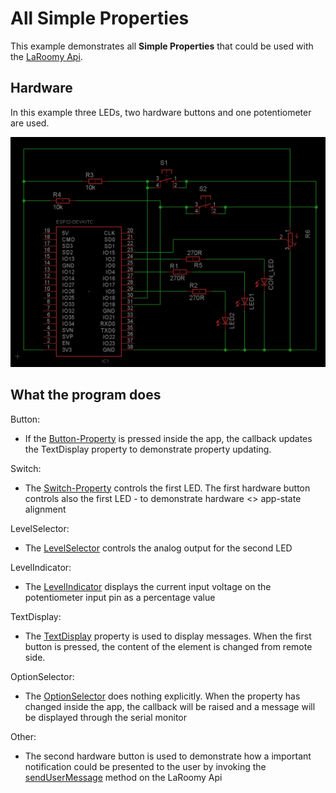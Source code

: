 # All Simple Properties

This example demonstrates all **Simple Properties** that could be used with the [LaRoomy Api](https://api.laroomy.com/).

## Hardware

In this example three LEDs, two hardware buttons and one potentiometer are used.

![](TestCircuit_Esp32_AllSimpleProperties.png)

## What the program does

Button:
- If the [Button-Property](https://api.laroomy.com/p/property-classes.html#laroomyApiRefMIDButton) is pressed inside the app, the callback updates the TextDisplay property to demonstrate property updating.

Switch:
- The [Switch-Property](https://api.laroomy.com/p/property-classes.html#laroomyApiRefMIDSwitch) controls the first LED. The first hardware button controls also the first LED - to demonstrate hardware <> app-state alignment

LevelSelector:
- The [LevelSelector](https://api.laroomy.com/p/property-classes.html#laroomyApiRefMIDLevelSel) controls the analog output for the second LED

LevelIndicator:
- The [LevelIndicator](https://api.laroomy.com/p/property-classes.html#laroomyApiRefMIDLevelInd) displays the current input voltage on the potentiometer input pin as a percentage value

TextDisplay:
- The [TextDisplay](https://api.laroomy.com/p/property-classes.html#laroomyApiRefMIDTextDP) property is used to display messages. When the first button is pressed, the content of the element is changed from remote side. 

OptionSelector:
- The [OptionSelector](https://api.laroomy.com/p/property-classes.html#laroomyApiRefMIDOptionSel) does nothing explicitly. When the property has changed inside the app, the callback will be raised and a message will be displayed through the serial monitor

Other:
- The second hardware button is used to demonstrate how a important notification could be presented to the user by invoking the [sendUserMessage](https://api.laroomy.com/p/laroomy-api-class.html#laroomyApiRefMSendUserMsg) method on the LaRoomy Api

